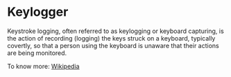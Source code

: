 # Keylogger
 Keystroke logging, often referred to as keylogging or keyboard capturing, is the action of recording (logging) the keys struck on a keyboard, typically covertly, so that a person using the keyboard is unaware that their actions are being monitored.
 
 To know more: [Wikipedia](https://en.wikipedia.org/wiki/Keystroke_logging)
